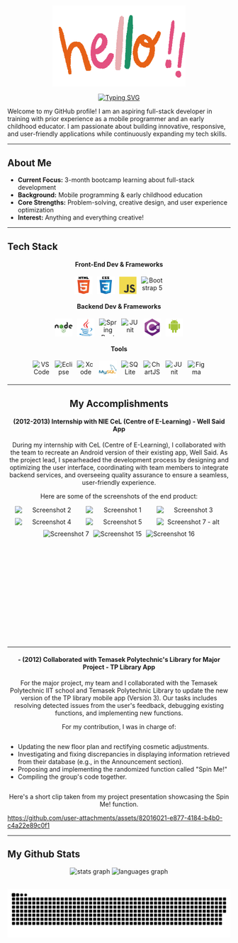 <p align="center">
 <img src="hello.gif" width="300px">
</p>

<p align="center">
 <a href="https://git.io/typing-svg"><img src="https://readme-typing-svg.demolab.com?font=Lobster&size=35&pause=1000&color=F7F2F1&background=1D9065&center=true&vCenter=true&width=1000&height=100&lines=I+am+Syahirah;Also+known+as+Ms+Irah+in+the+Early+Childhood+Community;And+Sahara+by+my+previous+course+mates!" alt="Typing SVG" /></a>
</p>

Welcome to my GitHub profile! I am an aspiring full-stack developer in training with prior experience as a mobile programmer and an early childhood educator. I am passionate about building innovative, responsive, and user-friendly applications while continuously expanding my tech skills.

---

## About Me


- **Current Focus:** 3-month bootcamp learning about full-stack development  
- **Background:** Mobile programming & early childhood education  
- **Core Strengths:** Problem-solving, creative design, and user experience optimization
- **Interest:** Anything and everything creative!

---

## Tech Stack
  <!-- Row 1: Front-End Dev & Frameworks -->
 <div style="text-align: center;">
  <h4>Front-End Dev & Frameworks</h4>
  <div style="display: flex; justify-content: center; align-items: center; gap: 10px;">
    <img src="https://raw.githubusercontent.com/devicons/devicon/master/icons/html5/html5-original-wordmark.svg" alt="HTML5" width="40" height="40" />
    <img src="https://raw.githubusercontent.com/devicons/devicon/master/icons/css3/css3-original-wordmark.svg" alt="CSS3" width="40" height="40" />
    <img src="https://raw.githubusercontent.com/devicons/devicon/master/icons/javascript/javascript-original.svg" alt="JavaScript" width="40" height="40" />
    <img src="https://getbootstrap.com/docs/5.0/assets/brand/bootstrap-logo-shadow.png" alt="Bootstrap 5" width="50" height="40" />
  </div>
</div>

  <!-- Row 2: Backend Dev & Frameworks -->
  <div style="text-align: center;">
  <h4>Backend Dev & Frameworks</h4>
  <div style="display: flex; justify-content: center; align-items: center; gap: 10px;">
   <img src="https://raw.githubusercontent.com/devicons/devicon/master/icons/nodejs/nodejs-original-wordmark.svg" alt="Node.js" width="40" height="40"/>
   <img src="https://raw.githubusercontent.com/devicons/devicon/master/icons/java/java-original.svg" alt="Java" width="40" height="40"/>
      <img src="https://upload.wikimedia.org/wikipedia/commons/thumb/7/79/Spring_Boot.svg/512px-Spring_Boot.svg.png" alt="Spring Boot" width="40" height="40"/>
      <img src="https://icon.icepanel.io/Technology/svg/JUnit.svg" alt="JUnit" width="40" height="40"/>
      <img src="https://raw.githubusercontent.com/devicons/devicon/master/icons/csharp/csharp-original.svg" alt="C#" width="40" height="40"/>
      <img src="https://raw.githubusercontent.com/devicons/devicon/master/icons/android/android-original-wordmark.svg" alt="Android" width="40" height="40"/>
  </div>

  <!-- Row 3: Tools -->
  <h4>Tools</h4>
  <div style="display: flex; justify-content: center; align-items: center; gap: 10px;">
    <!-- IDEs -->
      <img src="https://icon.icepanel.io/Technology/svg/Visual-Studio-Code-%28VS-Code%29.svg" alt="VS Code" width="40" height="40"/>
      <img src="https://icon.icepanel.io/Technology/png-shadow-512/Eclipse-IDE.png" alt="Eclipse" width="40" height="40"/>
      <img src="https://icon.icepanel.io/Technology/svg/Xcode.svg" alt="Xcode" width="40" height="40"/>
      <img src="https://raw.githubusercontent.com/devicons/devicon/master/icons/mysql/mysql-original-wordmark.svg" alt="MySQL" width="40" height="40"/>
      <img src="https://www.vectorlogo.zone/logos/sqlite/sqlite-icon.svg" alt="SQLite" width="40" height="40"/>
      <img src="https://www.chartjs.org/media/logo-title.svg" alt="ChartJS" width="40" height="40"/>
      <img src="https://icon.icepanel.io/Technology/svg/JUnit.svg" alt="JUnit" width="40" height="40"/>
      <img src="https://www.vectorlogo.zone/logos/figma/figma-icon.svg" alt="Figma" width="40" height="40"/>
  </div>

---

## My Accomplishments
#### (2012-2013) Internship with NIE CeL (Centre of E-Learning) - Well Said App
  <p>
  During my internship with CeL (Centre of E-Learning), I collaborated with the team to recreate an Android version of their existing app, Well Said. As the project lead, I spearheaded the development process by designing and optimizing the user interface, coordinating with team members to integrate backend services, and overseeing quality assurance to ensure a seamless, user-friendly experience.
</p>
<p>
<p>Here are some of the screenshots of the end product:</p>

<div style="display: flex; flex-wrap: wrap; justify-content: center; gap: 10px;">
  <img src="https://github.com/user-attachments/assets/45d1ff11-26b5-41dd-8f47-a9800e5b378b" alt="Screenshot 2" width="150" />
  <img src="https://github.com/user-attachments/assets/78f90980-9494-47f9-b667-93c6a7d15cbf" alt="Screenshot 1" width="150" />
  <img src="https://github.com/user-attachments/assets/842c91db-42f8-4c61-a95c-2f0160c97d02" alt="Screenshot 3" width="150" />
  <img src="https://github.com/user-attachments/assets/b42f250f-2b86-4727-92f1-1665acd80b39" alt="Screenshot 4" width="150" />
 <img src="https://github.com/user-attachments/assets/1b5fd004-2f1b-4cdc-898a-ce3865692d68" alt="Screenshot 5" width="150" />
  <img src="https://github.com/user-attachments/assets/1f8fec94-4593-4198-b492-04530da7ccaf" alt="Screenshot 7 - alt" width="150" />
   <img src="https://github.com/user-attachments/assets/7e3e73f2-4360-4983-bee4-ed4c0372f8ae" alt="Screenshot 7" height="250" />
  <img src="https://github.com/user-attachments/assets/f68f4b7d-895a-4722-9532-ebaee99f08ea" alt="Screenshot 15" height="250" />
  <img src="https://github.com/user-attachments/assets/ed29494b-2519-4d08-ad6a-713523f9f06c" alt="Screenshot 16" height="250" />
</div>

***
#### - (2012) Collaborated with Temasek Polytechnic's Library for Major Project - TP Library App
 <p>
For the major project, my team and I collaborated with the Temasek Polytechnic IIT school and Temasek Polytechnic Library to update the new version of the TP library mobile app (Version 3). Our tasks includes resolving detected issues from the user's feedback, debugging existing functions, and implementing new functions.
 </p>
    
   <p>For my contribution, I was in charge of:</p>
    <ul style="text-align: left; display: inline-block;">
      <li>Updating the new floor plan and rectifying cosmetic adjustments.</li>
      <li>Investigating and fixing discrepancies in displaying information retrieved from their database (e.g., in the Announcement section).</li>
      <li>Proposing and implementing the randomized function called "Spin Me!"</li>
      <li>Compiling the group's code together.</li>
    </ul>
    <p>Here's a short clip taken from my project presentation showcasing the Spin Me! function.</p> 
  </div>
</div>

https://github.com/user-attachments/assets/82016021-e877-4184-b4b0-c4a22e89c0f1

---

## My Github Stats
<div align="center">
  <img src="https://github-readme-stats.vercel.app/api?username=nur-syahirah&hide_title=false&hide_rank=false&show_icons=true&include_all_commits=true&count_private=true&disable_animations=false&theme=dracula&locale=en&hide_border=false" height="150" alt="stats graph"  />
  <img src="https://github-readme-stats.vercel.app/api/top-langs?username=nur-syahirah&locale=en&hide_title=false&layout=compact&card_width=320&langs_count=5&theme=dracula&hide_border=false" height="150" alt="languages graph"  />
</div>

<br clear="both">
<p align="center">
  <img src="assets/snake.svg" alt="Snake Animation">
</p>

###
